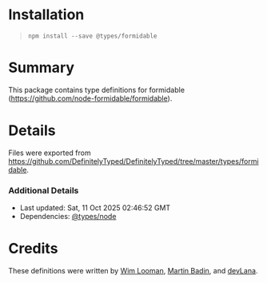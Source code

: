 # Installation
> `npm install --save @types/formidable`

# Summary
This package contains type definitions for formidable (https://github.com/node-formidable/formidable).

# Details
Files were exported from https://github.com/DefinitelyTyped/DefinitelyTyped/tree/master/types/formidable.

### Additional Details
 * Last updated: Sat, 11 Oct 2025 02:46:52 GMT
 * Dependencies: [@types/node](https://npmjs.com/package/@types/node)

# Credits
These definitions were written by [Wim Looman](https://github.com/Nemo157), [Martin Badin](https://github.com/martin-badin), and [devLana](https://github.com/devLana).
